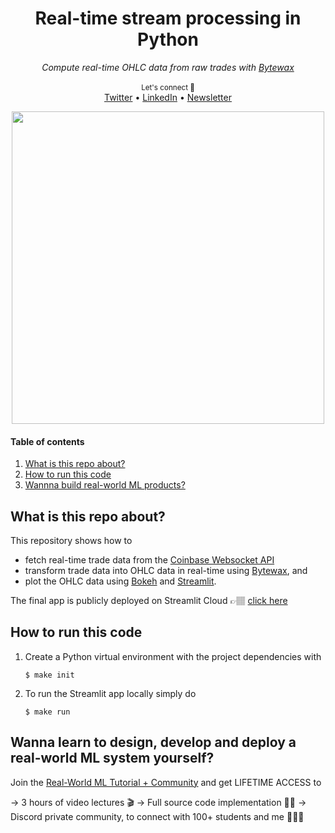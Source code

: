 <div align="center">
    <h1>Real-time stream processing in Python</h1>
    <i>Compute real-time OHLC data from raw trades with <a href="https://bytewax.io/">Bytewax </a></i>
</div>

<br />

<div align="center">
    <sub>Let's connect 🤗</sub>
    <br />
    <a href="https://twitter.com/paulabartabajo_">Twitter</a> •
    <a href="https://www.linkedin.com/in/pau-labarta-bajo-4432074b/">LinkedIn</a> •
    <a href="https://paulabartabajo.substack.com/">Newsletter</a>
<br />
</div>

<p align="center">
  <img src="https://substackcdn.com/image/fetch/w_1272,c_limit,f_webp,q_auto:good,fl_progressive:steep/https%3A%2F%2Fsubstack-post-media.s3.amazonaws.com%2Fpublic%2Fimages%2F26413f2b-6196-4b16-bc60-bf4e0637a831_931x667.png" width='500' />
</p>

#### Table of contents
1. [What is this repo about?](#what-is-this-repo-about)
2. [How to run this code](#how-to-run-this-code)
3. [Wannna build real-world ML products?](#wannna-build-real-world-ml-products)

## What is this repo about?
This repository shows how to

* fetch real-time trade data from the [Coinbase Websocket API](https://help.coinbase.com/en/cloud/websocket-feeds/exchange)
* transform trade data into OHLC data in real-time using [Bytewax](https://bytewax.io/), and
* plot the OHLC data using [Bokeh](https://bokeh.org/) and [Streamlit](https://github.com/streamlit/streamlit).

The final app is publicly deployed on Streamlit Cloud 👉🏽 [click here](https://paulescu-real-time-ohlc-with-bytewax.streamlit.app/)

## How to run this code

1. Create a Python virtual environment with the project dependencies with
    ```
    $ make init
    ```

2. To run the Streamlit app locally simply do
    ```
    $ make run
    ```

## Wanna learn to design, develop and deploy a real-world ML system yourself?
Join the [Real-World ML Tutorial + Community](https://realworldmachinelearning.carrd.co/) and get LIFETIME ACCESS to

→ 3 hours of video lectures 🎬
→ Full source code implementation 👨‍💻
→ Discord private community, to connect with 100+ students and me 👨‍👩‍👦



